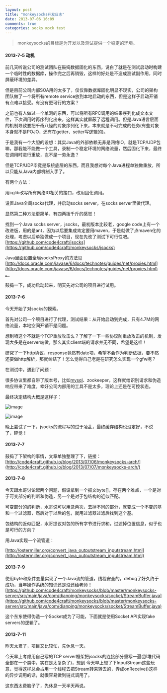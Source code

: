 ```yaml
---
layout: post
title: "monkeysocks开发日志"
date: 2013-07-06 16:09
comments: true
categories: socks mock test
---
```

> monkeysocks的目标是为开发以及测试提供一个稳定的环境。

#### 2013-7-5 动机

前几天听说公司的测试团队在鼓捣数据固化的东西，说白了就是在测试启动时构建一个临时性的数据库，操作完之后再销毁，这样的好处是不造成测试副作用，同时屏蔽环境的差异。

<!--more-->

但是目前公司内部SOA用的太多了，仅仅靠数据库固化明显不现实，公司的架构团队做了一个将所有remote service放到本地启动的东西，但是这样子启动开销有点难以接受。有没有更可行的方案？

之前也有人做过一个单测的东西，可以将所有RPC调用的结果序列化成文本文件，下次调用时再序列化出来，这样其实就屏蔽了远程调用。但是Java语言层面的机制导致要把千奇八怪的对象序列化下来，本来就是不可完成的任务(有些对象本身就不是POJO，还有在getter、setter写逻辑的)。

于是我有一个大胆的设想：其实Java的外部依赖无非是网络IO，就是TCP/UDP包嘛，那我能不能做一个工具，录制一个稳定环境的网络流量，然后固化下来，最终在调用时进行重放，岂不是一劳永逸？

但是TCP/UDP毕竟是系统底层的东西，而且我想对每个Java进程单独做重放，所以只能从Java内部机制入手了。

有两个方法：

用cglib改写所有网络IO相关的接口，改用固化调用。

设置Java全局socks代理，并启动socks server，在socks server里做代理。

显然第二种方法更简单，有四两拨千斤的感觉！

找到一个Java socks server，jsocks，最初版本比较老，google code上有一个改进版，用的是ant，因为以后要集成肯定要用maven，于是就做了点maven化的处理，考虑以后单独做成一个项目，现在先改了测试下可行性吧。[https://github.com/code4craft/jsocks](https://github.com/code4craft/monkeysocks/jsocks)

Java里面设置全局socksProxy的方法见[http://docs.oracle.com/javase/6/docs/technotes/guides/net/proxies.html](http://docs.oracle.com/javase/6/docs/technotes/guides/net/proxies.html)。

鼓捣一下，成功启动起来，明天先对公司的项目进行试用。


#### 2013-7-6 

今天开始了对socks的摸索。

首先对公司一个项目进行了代理，测试结果：从开始启动到完成，只有4.7M的网络流量，本地空间开销不是问题。

想到咱这个不就是个TCP重放攻击么？了解了一下一些协议防重放攻击的机制，发现大多是在server端做，那么其实client端的请求并无不同，希望是这样！

研究了一下http协议，response竟然有date项，希望不会作为判断依据，要不然还要做http解析，那就纠结了！怎么觉得自己老是在研究怎么实现一个gfw呢？

在测试中，遇到了问题：

很多协议里都自带了版本号，比如[mysql](http://www.hoterran.info/mysql-protocol-soucecode-2)、zookeeper，这样就给识别请求和伪造响应带来了难度。幸好公司内部用的工具不是太多，理论上还是在可控状态。

最终决定结构大概是这样子：

![image](http://code4craft.github.io/images/posts/mocksocks-flow-in.png)

![image](http://code4craft.github.io/images/posts/mocksocks-flow-out.png)

晚上尝试了一下，jsocks的流程写的过于凌乱，最终缓存结构也没定好，不说了，碎觉！

#### 2013-7-7

鼓捣了下架构的事情，文章单独整理了下，链接：[http://code4craft.github.io/blog/2013/07/06/monkeysocks-arch/](http://code4craft.github.io/blog/2013/07/07/monkeysocks-arch/)

#### 2013-7-8

今天跟水哥讨论起两个问题，假设拿到一个报文byte[]，存在两个难点，一个是对于可变部分的判断和伪造，另一个是对于包结构的近似匹配。

可变部分的的判断，水哥说可以用录两次，去掉不同的部分，就变成一个不变的基和一个过滤器，然后对于以后的包，就用过滤器过滤后找到这个基。

包结构的近似匹配，水哥提议对包的所有字节进行求和，过滤掉位置信息，似乎也是可行的方向？

用Java实现一个流管道：

[http://ostermiller.org/convert_java_outputstream_inputstream.html](http://ostermiller.org/convert_java_outputstream_inputstream.html)

#### 2013-7-9

使用byte和条件变量实现了一个Java流的管道，线程安全的，debug了好久终于成功，当年操作系统的知识还是没还给老师！[https://github.com/code4craft/monkeysocks/blob/master/monkeysocks-server/src/main/java/com/dianping/monkeysocks/socket/StreamBuffer.java](https://github.com/code4craft/monkeysocks/blob/master/monkeysocks-server/src/main/java/com/dianping/monkeysocks/socket/StreamBuffer.java)

这个东东使得伪造一个Socket成为了可能，下面就是使用Socket API实现fake servers的逻辑了。

#### 2013-7-11

昨天太累了，项目又比较忙，先休息一天。

今天早上考虑用自己写的TCP server框架把jsocks的连接部分重写一遍(那堆代码全部在一个类中，实在是太复杂了)，想到
今天早上想了下InputStream这些玩意，觉得这样总会占用一个线程去把Stream转来转去的，弄成onReceive()这样的异步调用的话，就很容易做到链式调用了。

这东西太费脑子了，先休息一天半天再说。
